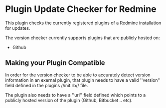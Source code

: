 # Plugin Update Checker for Redmine

This plugin checks the currently registered plugins of a Redmine installation for updates.

The version checker currently supports plugins that are publicly hosted on:

* Github

## Making your Plugin Compatible

In order for the version checker to be able to accurately detect version information in an exernal plugin, that plugin needs to have a valid ''version'' field defined in the plugins //init.rb// file.

The plugin also needs to have a ''url'' field defined which points to a publicly hosted version of the plugin (Github, Bitbucket .. etc).